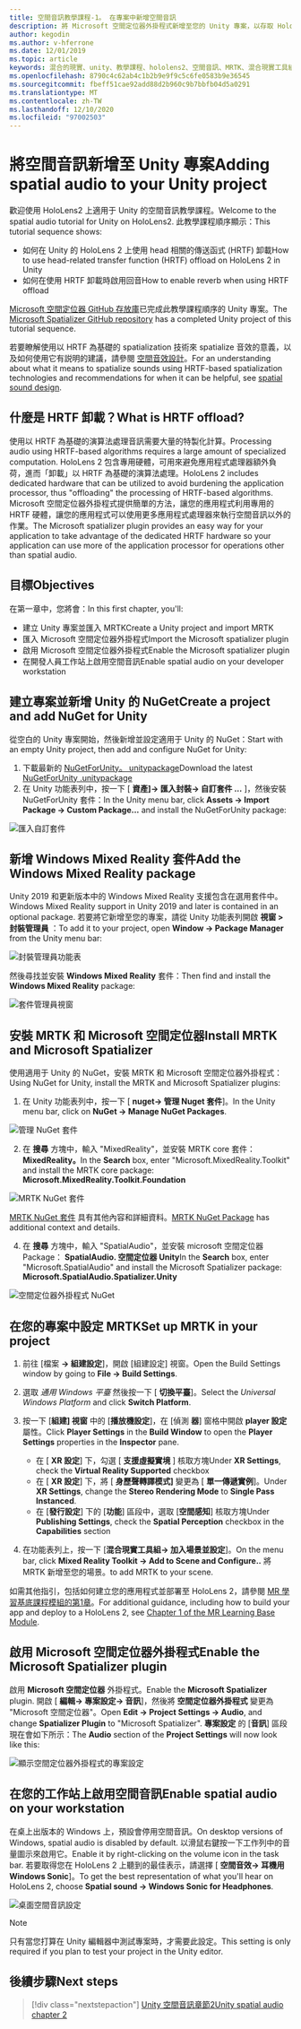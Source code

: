```yaml
---
title: 空間音訊教學課程-1。 在專案中新增空間音訊
description: 將 Microsoft 空間定位器外掛程式新增至您的 Unity 專案，以存取 HoloLens 2 HRTF 硬體卸載。
author: kegodin
ms.author: v-hferrone
ms.date: 12/01/2019
ms.topic: article
keywords: 混合的現實、unity、教學課程、hololens2、空間音訊、MRTK、混合現實工具組、UWP、Windows 10、HRTF、前端相關的傳送功能、回音、Microsoft 空間定位器
ms.openlocfilehash: 8790c4c62ab4c1b2b9e9f9c5c6fe0583b9e36545
ms.sourcegitcommit: fbeff51cae92add88d2b960c9b7bbfb04d5a0291
ms.translationtype: MT
ms.contentlocale: zh-TW
ms.lasthandoff: 12/10/2020
ms.locfileid: "97002503"
---
```

# <a name="adding-spatial-audio-to-your-unity-project"></a><span data-ttu-id="4c07a-105">將空間音訊新增至 Unity 專案</span><span class="sxs-lookup"><span data-stu-id="4c07a-105">Adding spatial audio to your Unity project</span></span>

<span data-ttu-id="4c07a-106">歡迎使用 HoloLens2 上適用于 Unity 的空間音訊教學課程。</span><span class="sxs-lookup"><span data-stu-id="4c07a-106">Welcome to the spatial audio tutorial for Unity on HoloLens2.</span></span> <span data-ttu-id="4c07a-107">此教學課程順序顯示：</span><span class="sxs-lookup"><span data-stu-id="4c07a-107">This tutorial sequence shows:</span></span>
* <span data-ttu-id="4c07a-108">如何在 Unity 的 HoloLens 2 上使用 head 相關的傳送函式 (HRTF) 卸載</span><span class="sxs-lookup"><span data-stu-id="4c07a-108">How to use head-related transfer function (HRTF) offload on HoloLens 2 in Unity</span></span>
* <span data-ttu-id="4c07a-109">如何在使用 HRTF 卸載時啟用回音</span><span class="sxs-lookup"><span data-stu-id="4c07a-109">How to enable reverb when using HRTF offload</span></span>

<span data-ttu-id="4c07a-110">[Microsoft 空間定位器 GitHub 存放庫](https://github.com/microsoft/spatialaudio-unity)已完成此教學課程順序的 Unity 專案。</span><span class="sxs-lookup"><span data-stu-id="4c07a-110">The [Microsoft Spatializer GitHub repository](https://github.com/microsoft/spatialaudio-unity) has a completed Unity project of this tutorial sequence.</span></span> 

<span data-ttu-id="4c07a-111">若要瞭解使用以 HRTF 為基礎的 spatialization 技術來 spatialize 音效的意義，以及如何使用它有説明的建議，請參閱 [空間音效設計](https://docs.microsoft.com/windows/mixed-reality/spatial-sound-design)。</span><span class="sxs-lookup"><span data-stu-id="4c07a-111">For an understanding about what it means to spatialize sounds using HRTF-based spatialization technologies and recommendations for when it can be helpful, see [spatial sound design](https://docs.microsoft.com/windows/mixed-reality/spatial-sound-design).</span></span>

## <a name="what-is-hrtf-offload"></a><span data-ttu-id="4c07a-112">什麼是 HRTF 卸載？</span><span class="sxs-lookup"><span data-stu-id="4c07a-112">What is HRTF offload?</span></span>
<span data-ttu-id="4c07a-113">使用以 HRTF 為基礎的演算法處理音訊需要大量的特製化計算。</span><span class="sxs-lookup"><span data-stu-id="4c07a-113">Processing audio using HRTF-based algorithms requires a large amount of specialized computation.</span></span> <span data-ttu-id="4c07a-114">HoloLens 2 包含專用硬體，可用來避免應用程式處理器額外負荷，進而「卸載」以 HRTF 為基礎的演算法處理。</span><span class="sxs-lookup"><span data-stu-id="4c07a-114">HoloLens 2 includes dedicated hardware that can be utilized to avoid burdening the application processor, thus "offloading" the processing of HRTF-based algorithms.</span></span>  <span data-ttu-id="4c07a-115">Microsoft 空間定位器外掛程式提供簡單的方法，讓您的應用程式利用專用的 HRTF 硬體，讓您的應用程式可以使用更多應用程式處理器來執行空間音訊以外的作業。</span><span class="sxs-lookup"><span data-stu-id="4c07a-115">The Microsoft spatializer plugin provides an easy way for your application to take advantage of the dedicated HRTF hardware so your application can use more of the application processor for operations other than spatial audio.</span></span>

## <a name="objectives"></a><span data-ttu-id="4c07a-116">目標</span><span class="sxs-lookup"><span data-stu-id="4c07a-116">Objectives</span></span>
<span data-ttu-id="4c07a-117">在第一章中，您將會：</span><span class="sxs-lookup"><span data-stu-id="4c07a-117">In this first chapter, you'll:</span></span>
* <span data-ttu-id="4c07a-118">建立 Unity 專案並匯入 MRTK</span><span class="sxs-lookup"><span data-stu-id="4c07a-118">Create a Unity project and import MRTK</span></span>
* <span data-ttu-id="4c07a-119">匯入 Microsoft 空間定位器外掛程式</span><span class="sxs-lookup"><span data-stu-id="4c07a-119">Import the Microsoft spatializer plugin</span></span>
* <span data-ttu-id="4c07a-120">啟用 Microsoft 空間定位器外掛程式</span><span class="sxs-lookup"><span data-stu-id="4c07a-120">Enable the Microsoft spatializer plugin</span></span>
* <span data-ttu-id="4c07a-121">在開發人員工作站上啟用空間音訊</span><span class="sxs-lookup"><span data-stu-id="4c07a-121">Enable spatial audio on your developer workstation</span></span>

## <a name="create-a-project-and-add-nuget-for-unity"></a><span data-ttu-id="4c07a-122">建立專案並新增 Unity 的 NuGet</span><span class="sxs-lookup"><span data-stu-id="4c07a-122">Create a project and add NuGet for Unity</span></span>
<span data-ttu-id="4c07a-123">從空白的 Unity 專案開始，然後新增並設定適用于 Unity 的 NuGet：</span><span class="sxs-lookup"><span data-stu-id="4c07a-123">Start with an empty Unity project, then add and configure NuGet for Unity:</span></span>
1. <span data-ttu-id="4c07a-124">下載最新的 [NuGetForUnity。 unitypackage](https://github.com/GlitchEnzo/NuGetForUnity/releases/latest)</span><span class="sxs-lookup"><span data-stu-id="4c07a-124">Download the latest [NuGetForUnity .unitypackage](https://github.com/GlitchEnzo/NuGetForUnity/releases/latest)</span></span>
2. <span data-ttu-id="4c07a-125">在 Unity 功能表列中，按一下 [ **資產]-> 匯入封裝-> 自訂套件 ...** ]，然後安裝 NuGetForUnity 套件：</span><span class="sxs-lookup"><span data-stu-id="4c07a-125">In the Unity menu bar, click **Assets -> Import Package -> Custom Package...** and install the NuGetForUnity package:</span></span>

![匯入自訂套件](images/spatial-audio/import-custom-package.png)

## <a name="add-the-windows-mixed-reality-package"></a><span data-ttu-id="4c07a-127">新增 Windows Mixed Reality 套件</span><span class="sxs-lookup"><span data-stu-id="4c07a-127">Add the Windows Mixed Reality package</span></span>
<span data-ttu-id="4c07a-128">Unity 2019 和更新版本中的 Windows Mixed Reality 支援包含在選用套件中。</span><span class="sxs-lookup"><span data-stu-id="4c07a-128">Windows Mixed Reality support in Unity 2019 and later is contained in an optional package.</span></span> <span data-ttu-id="4c07a-129">若要將它新增至您的專案，請從 Unity 功能表列開啟 **視窗 > 封裝管理員** ：</span><span class="sxs-lookup"><span data-stu-id="4c07a-129">To add it to your project, open **Window -> Package Manager** from the Unity menu bar:</span></span>

![封裝管理員功能表](images/spatial-audio/package-manager-menu.png)

<span data-ttu-id="4c07a-131">然後尋找並安裝 **Windows Mixed Reality** 套件：</span><span class="sxs-lookup"><span data-stu-id="4c07a-131">Then find and install the **Windows Mixed Reality** package:</span></span>

![套件管理員視窗](images/spatial-audio/package-manager-window.png)

## <a name="install-mrtk-and-microsoft-spatializer"></a><span data-ttu-id="4c07a-133">安裝 MRTK 和 Microsoft 空間定位器</span><span class="sxs-lookup"><span data-stu-id="4c07a-133">Install MRTK and Microsoft Spatializer</span></span>
<span data-ttu-id="4c07a-134">使用適用于 Unity 的 NuGet，安裝 MRTK 和 Microsoft 空間定位器外掛程式：</span><span class="sxs-lookup"><span data-stu-id="4c07a-134">Using NuGet for Unity, install the MRTK and Microsoft Spatializer plugins:</span></span>
1. <span data-ttu-id="4c07a-135">在 Unity 功能表列中，按一下 [ **nuget-> 管理 Nuget 套件**]。</span><span class="sxs-lookup"><span data-stu-id="4c07a-135">In the Unity menu bar, click on **NuGet -> Manage NuGet Packages**.</span></span>

![管理 NuGet 套件](images/spatial-audio/manage-nuget-packages.png)

2. <span data-ttu-id="4c07a-137">在 **搜尋** 方塊中，輸入 "MixedReality"，並安裝 MRTK core 套件： **MixedReality。**</span><span class="sxs-lookup"><span data-stu-id="4c07a-137">In the **Search** box, enter "Microsoft.MixedReality.Toolkit" and install the MRTK core package: **Microsoft.MixedReality.Toolkit.Foundation**</span></span>

![MRTK NuGet 套件](images/spatial-audio/mrtk-nuget-package.png)

<span data-ttu-id="4c07a-139">[MRTK NuGet 套件](https://microsoft.github.io/MixedRealityToolkit-Unity/Documentation/MRTKNuGetPackage.html) 具有其他內容和詳細資料。</span><span class="sxs-lookup"><span data-stu-id="4c07a-139">[MRTK NuGet Package](https://microsoft.github.io/MixedRealityToolkit-Unity/Documentation/MRTKNuGetPackage.html) has additional context and details.</span></span>

4. <span data-ttu-id="4c07a-140">在 **搜尋** 方塊中，輸入 "SpatialAudio"，並安裝 microsoft 空間定位器 Package： **SpatialAudio. 空間定位器 Unity**</span><span class="sxs-lookup"><span data-stu-id="4c07a-140">In the **Search** box, enter "Microsoft.SpatialAudio" and install the Microsoft Spatializer package: **Microsoft.SpatialAudio.Spatializer.Unity**</span></span>

![空間定位器外掛程式 NuGet](images/spatial-audio/spatializer-plugin-nuget.png)

## <a name="set-up-mrtk-in-your-project"></a><span data-ttu-id="4c07a-142">在您的專案中設定 MRTK</span><span class="sxs-lookup"><span data-stu-id="4c07a-142">Set up MRTK in your project</span></span>

1. <span data-ttu-id="4c07a-143">前往 [檔案 **-> 組建設定**]，開啟 [組建設定] 視窗。</span><span class="sxs-lookup"><span data-stu-id="4c07a-143">Open the Build Settings window by going to **File -> Build Settings**.</span></span>

2. <span data-ttu-id="4c07a-144">選取 _通用 Windows 平臺_ 然後按一下 [ **切換平臺**]。</span><span class="sxs-lookup"><span data-stu-id="4c07a-144">Select the _Universal Windows Platform_ and click **Switch Platform**.</span></span>

3. <span data-ttu-id="4c07a-145">按一下 [**組建] 視窗** 中的 [**播放機設定**]，在 [偵測 **器**] 窗格中開啟 **player 設定** 屬性。</span><span class="sxs-lookup"><span data-stu-id="4c07a-145">Click **Player Settings** in the **Build Window** to open the **Player Settings** properties in the **Inspector** pane.</span></span>
    * <span data-ttu-id="4c07a-146">在 [ **XR 設定**] 下，勾選 [ **支援虛擬實境** ] 核取方塊</span><span class="sxs-lookup"><span data-stu-id="4c07a-146">Under **XR Settings**, check the **Virtual Reality Supported** checkbox</span></span>
    * <span data-ttu-id="4c07a-147">在 [ **XR 設定**] 下，將 [ **身歷聲轉譯模式]** 變更為 [ **單一傳遞實例**]。</span><span class="sxs-lookup"><span data-stu-id="4c07a-147">Under **XR Settings**, change the **Stereo Rendering Mode** to **Single Pass Instanced**.</span></span>
    * <span data-ttu-id="4c07a-148">在 [**發行設定**] 下的 [**功能**] 區段中，選取 [**空間感知**] 核取方塊</span><span class="sxs-lookup"><span data-stu-id="4c07a-148">Under **Publishing Settings**, check the **Spatial Perception** checkbox in the **Capabilities** section</span></span>

4. <span data-ttu-id="4c07a-149">在功能表列上，按一下 [**混合現實工具組-> 加入場景並設定**]。</span><span class="sxs-lookup"><span data-stu-id="4c07a-149">On the menu bar, click **Mixed Reality Toolkit -> Add to Scene and Configure..**</span></span> <span data-ttu-id="4c07a-150">將 MRTK 新增至您的場景。</span><span class="sxs-lookup"><span data-stu-id="4c07a-150">to add MRTK to your scene.</span></span>

<span data-ttu-id="4c07a-151">如需其他指引，包括如何建立您的應用程式並部署至 HoloLens 2，請參閱 [MR 學習基底課程模組的第1章](../../../mrlearning-base-ch1.md)。</span><span class="sxs-lookup"><span data-stu-id="4c07a-151">For additional guidance, including how to build your app and deploy to a HoloLens 2, see [Chapter 1 of the MR Learning Base Module](../../../mrlearning-base-ch1.md).</span></span>

## <a name="enable-the-microsoft-spatializer-plugin"></a><span data-ttu-id="4c07a-152">啟用 Microsoft 空間定位器外掛程式</span><span class="sxs-lookup"><span data-stu-id="4c07a-152">Enable the Microsoft Spatializer plugin</span></span>
<span data-ttu-id="4c07a-153">啟用 **Microsoft 空間定位器** 外掛程式。</span><span class="sxs-lookup"><span data-stu-id="4c07a-153">Enable the **Microsoft Spatializer** plugin.</span></span> <span data-ttu-id="4c07a-154">開啟 [ **編輯-> 專案設定-> 音訊**]，然後將 **空間定位器外掛程式** 變更為 "Microsoft 空間定位器"。</span><span class="sxs-lookup"><span data-stu-id="4c07a-154">Open **Edit -> Project Settings -> Audio**, and change **Spatializer Plugin** to "Microsoft Spatializer".</span></span> <span data-ttu-id="4c07a-155">**專案設定** 的 [**音訊**] 區段現在會如下所示：</span><span class="sxs-lookup"><span data-stu-id="4c07a-155">The **Audio** section of the **Project Settings** will now look like this:</span></span>

![顯示空間定位器外掛程式的專案設定](images/spatial-audio/project-settings.png)

## <a name="enable-spatial-audio-on-your-workstation"></a><span data-ttu-id="4c07a-157">在您的工作站上啟用空間音訊</span><span class="sxs-lookup"><span data-stu-id="4c07a-157">Enable spatial audio on your workstation</span></span>
<span data-ttu-id="4c07a-158">在桌上出版本的 Windows 上，預設會停用空間音訊。</span><span class="sxs-lookup"><span data-stu-id="4c07a-158">On desktop versions of Windows, spatial audio is disabled by default.</span></span> <span data-ttu-id="4c07a-159">以滑鼠右鍵按一下工作列中的音量圖示來啟用它。</span><span class="sxs-lookup"><span data-stu-id="4c07a-159">Enable it by right-clicking on the volume icon in the task bar.</span></span> <span data-ttu-id="4c07a-160">若要取得您在 HoloLens 2 上聽到的最佳表示，請選擇 [ **空間音效-> 耳機用 Windows Sonic**]。</span><span class="sxs-lookup"><span data-stu-id="4c07a-160">To get the best representation of what you'll hear on HoloLens 2, choose **Spatial sound -> Windows Sonic for Headphones**.</span></span>

![桌面空間音訊設定](images/spatial-audio/desktop-audio-settings.png)

> [!NOTE]
> <span data-ttu-id="4c07a-162">只有當您打算在 Unity 編輯器中測試專案時，才需要此設定。</span><span class="sxs-lookup"><span data-stu-id="4c07a-162">This setting is only required if you plan to test your project in the Unity editor.</span></span>

## <a name="next-steps"></a><span data-ttu-id="4c07a-163">後續步驟</span><span class="sxs-lookup"><span data-stu-id="4c07a-163">Next steps</span></span>

> [!div class="nextstepaction"]
> [<span data-ttu-id="4c07a-164">Unity 空間音訊章節2</span><span class="sxs-lookup"><span data-stu-id="4c07a-164">Unity spatial audio chapter 2</span></span>](unity-spatial-audio-ch2.md)

